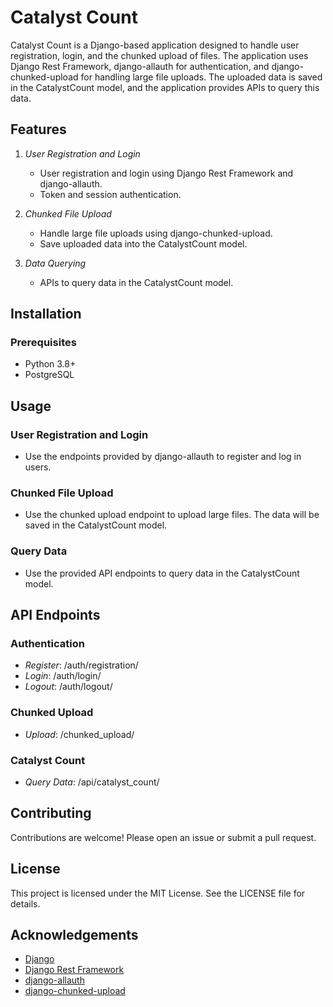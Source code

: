 # Catalyst Count

Catalyst Count is a Django-based application designed to handle user registration, login, and the chunked upload of files. The application uses Django Rest Framework, django-allauth for authentication, and django-chunked-upload for handling large file uploads. The uploaded data is saved in the CatalystCount model, and the application provides APIs to query this data.

## Features

1. *User Registration and Login*
   - User registration and login using Django Rest Framework and django-allauth.
   - Token and session authentication.

2. *Chunked File Upload*
   - Handle large file uploads using django-chunked-upload.
   - Save uploaded data into the CatalystCount model.

3. *Data Querying*
   - APIs to query data in the CatalystCount model.

## Installation

### Prerequisites

- Python 3.8+
- PostgreSQL


## Usage

### User Registration and Login
- Use the endpoints provided by django-allauth to register and log in users.

### Chunked File Upload
- Use the chunked upload endpoint to upload large files. The data will be saved in the CatalystCount model.

### Query Data
- Use the provided API endpoints to query data in the CatalystCount model.

## API Endpoints

### Authentication
- *Register*: /auth/registration/
- *Login*: /auth/login/
- *Logout*: /auth/logout/

### Chunked Upload
- *Upload*: /chunked_upload/

### Catalyst Count
- *Query Data*: /api/catalyst_count/

## Contributing
Contributions are welcome! Please open an issue or submit a pull request.

## License
This project is licensed under the MIT License. See the LICENSE file for details.

## Acknowledgements
- [Django](https://www.djangoproject.com/)
- [Django Rest Framework](https://www.django-rest-framework.org/)
- [django-allauth](https://django-allauth.readthedocs.io/en/latest/)
- [django-chunked-upload](https://github.com/juliomalegria/django-chunked-upload)